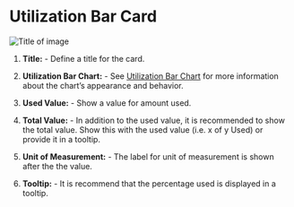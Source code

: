# Utilization Bar Card

![Title of image](img/utilization-bar-callout.png)

  1. **Title:**
    - Define a title for the card. 

  1. **Utilization Bar Chart:**
    - See [Utilization Bar Chart](https://www.patternfly.org/pattern-library/data-visualization/utilization-bar-chart/) for more information about the chart’s appearance and behavior.

  1. **Used Value:**
    - Show a value for amount used.

  1. **Total Value:**
    - In addition to the used value, it is recommended to show the total value. Show this with the used value (i.e. x of y Used) or provide it in a tooltip.

  1. **Unit of Measurement:**
    - The label for unit of measurement is shown after the the value.

  1. **Tooltip:**
    - It is recommend that the percentage used is displayed in a tooltip.
